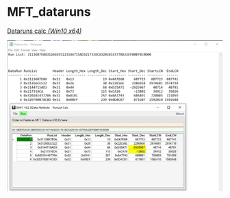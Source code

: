 # MFT_dataruns

[Dataruns calc *(Win10 x64)*](https://github.com/kacos2000/MFT_dataruns/releases/download/v.1.0.9.0/DataRuns.exe)

![img](https://raw.githubusercontent.com/kacos2000/MFT_dataruns/master/Dataruns.JPG)
